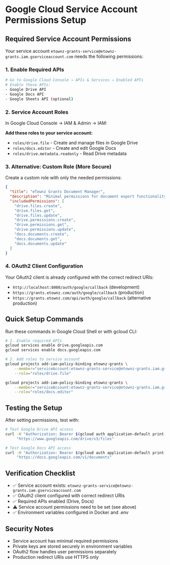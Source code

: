 # Google Cloud Service Account Permissions Setup

## Required Service Account Permissions

Your service account `etownz-grants-service@etownz-grants.iam.gserviceaccount.com` needs the following permissions:

### 1. **Enable Required APIs**
```bash
# Go to Google Cloud Console → APIs & Services → Enabled APIs
# Enable these APIs:
- Google Drive API
- Google Docs API
- Google Sheets API (optional)
```

### 2. **Service Account Roles**
In Google Cloud Console → IAM & Admin → IAM:

**Add these roles to your service account:**
- `roles/drive.file` - Create and manage files in Google Drive
- `roles/docs.editor` - Create and edit Google Docs
- `roles/drive.metadata.readonly` - Read Drive metadata

### 3. **Alternative: Custom Role (More Secure)**
Create a custom role with only the needed permissions:

```json
{
  "title": "eTownz Grants Document Manager",
  "description": "Minimal permissions for document export functionality",
  "includedPermissions": [
    "drive.files.create",
    "drive.files.get",
    "drive.files.update",
    "drive.permissions.create",
    "drive.permissions.get",
    "drive.permissions.update",
    "docs.documents.create",
    "docs.documents.get",
    "docs.documents.update"
  ]
}
```

### 4. **OAuth2 Client Configuration**
Your OAuth2 client is already configured with the correct redirect URIs:
- `http://localhost:8000/auth/google/callback` (development)
- `https://grants.etownz.com/auth/google/callback` (production)
- `https://grants.etownz.com/api/auth/google/callback` (alternative production)

## Quick Setup Commands

Run these commands in Google Cloud Shell or with gcloud CLI:

```bash
# 1. Enable required APIs
gcloud services enable drive.googleapis.com
gcloud services enable docs.googleapis.com

# 2. Add roles to service account
gcloud projects add-iam-policy-binding etownz-grants \
    --member="serviceAccount:etownz-grants-service@etownz-grants.iam.gserviceaccount.com" \
    --role="roles/drive.file"

gcloud projects add-iam-policy-binding etownz-grants \
    --member="serviceAccount:etownz-grants-service@etownz-grants.iam.gserviceaccount.com" \
    --role="roles/docs.editor"
```

## Testing the Setup

After setting permissions, test with:

```bash
# Test Google Drive API access
curl -H "Authorization: Bearer $(gcloud auth application-default print-access-token)" \
     "https://www.googleapis.com/drive/v3/files"

# Test Google Docs API access  
curl -H "Authorization: Bearer $(gcloud auth application-default print-access-token)" \
     "https://docs.googleapis.com/v1/documents"
```

## Verification Checklist

- ✅ Service account exists: `etownz-grants-service@etownz-grants.iam.gserviceaccount.com`
- ✅ OAuth2 client configured with correct redirect URIs
- ✅ Required APIs enabled (Drive, Docs)
- ⚠️  Service account permissions need to be set (see above)
- ✅ Environment variables configured in Docker and .env

## Security Notes

- Service account has minimal required permissions
- Private keys are stored securely in environment variables
- OAuth2 flow handles user permissions separately
- Production redirect URIs use HTTPS only